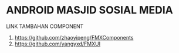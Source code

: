 # ANDROID MASJID SOSIAL MEDIA

LINK TAMBAHAN COMPONENT
1. https://github.com/zhaoyipeng/FMXComponents
2. https://github.com/yangyxd/FMXUI
